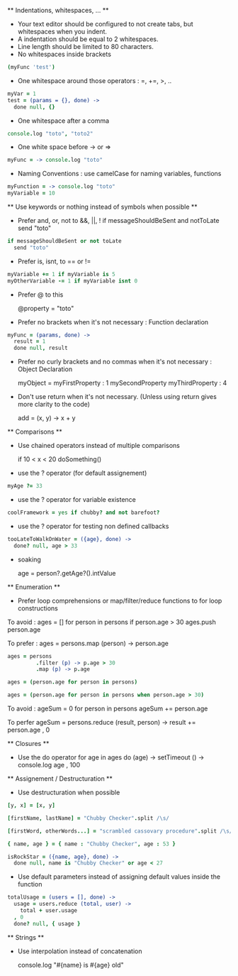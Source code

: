 ** Indentations, whitespaces, ... **

- Your text editor should be configured to not create tabs, but whitespaces when you indent. 
- A indentation should be equal to 2 whitespaces. 
- Line length should be limited to 80 characters.
- No whitespaces inside brackets
```coffeescript
(myFunc 'test')
```
- One whitespace around those operators : =, +=, >, ..
```coffeescript
myVar = 1
test = (params = {}, done) -> 
  done null, {}
```
- One whitespace after a comma
```coffeescript
console.log "toto", "toto2"
```
- One white space before -> or => 
```coffeescript
myFunc = -> console.log "toto"
```
- Naming Conventions : use camelCase for naming variables, functions
```coffeescript
myFunction = -> console.log "toto"
myVariable = 10
```

** Use keywords or nothing instead of symbols when possible **

- Prefer and, or, not to &&, ||, !
    if messageShouldBeSent and notToLate
      send "toto"
```coffeescript
if messageShouldBeSent or not toLate
  send "toto"
```
- Prefer is, isnt, to == or !=
```coffeescript
myVariable += 1 if myVariable is 5 
myOtherVariable -= 1 if myVariable isnt 0
```
- Prefer @ to this
  
    @property = "toto"

- Prefer no brackets when it's not necessary : Function declaration 
```coffeescript
myFunc = (params, done) -> 
  result = 1
  done null, result
```
- Prefer no curly brackets and no commas when it's not necessary : Object Declaration 
    
    myObject = 
      myFirstProperty : 1
      mySecondProperty
      myThirdProperty : 4

- Don't use return when it's not necessary. (Unless using return gives more clarity to the code) 
    
    add = (x, y) -> 
      x + y


** Comparisons **
  
- Use chained operators instead of multiple comparisons
    
    if 10 < x < 20 
      doSomething()
      
- use the ? operator (for default assignement)
```coffeescript
myAge ?= 33
```
- use the ? operator for variable existence
```coffeescript
coolFramework = yes if chubby? and not barefoot?
```
- use the ? operator for testing non defined callbacks
```coffeescript
tooLateToWalkOnWater = ({age}, done) -> 
  done? null, age > 33
```
- soaking
    
    age = person?.getAge?().intValue
    

** Enumeration **

- Prefer loop comprehensions or map/filter/reduce functions to for loop constructions

To avoid : 
    ages = []
    for person in persons
      if person.age > 30
        ages.push person.age
 
To prefer : 
    ages = persons.map (person) -> person.age
```coffeescript
ages = persons
         .filter (p) -> p.age > 30
         .map (p) -> p.age

ages = (person.age for person in persons)

ages = (person.age for person in persons when person.age > 30)
```
To avoid : 
    ageSum = 0
    for person in persons
      ageSum += person.age

To perfer
    ageSum = persons.reduce (result, person) -> 
      result += person.age
    , 0


** Closures **

- Use the do operator
    for age in ages
      do (age) -> 
        setTimeout () -> 
          console.log age
        , 100


** Assignement / Destructuration **

- Use destructuration when possible
```coffeescript
[y, x] = [x, y]

[firstName, lastName] = "Chubby Checker".split /\s/

[firstWord, otherWords...] = "scrambled cassovary procedure".split /\s/ 

{ name, age } = { name : "Chubby Checker", age : 53 }

isRockStar = ({name, age}, done) -> 
  done null, name is "Chubby Checker" or age < 27
```
- Use default parameters instead of assigning default values inside the function
```coffeescript
totalUsage = (users = [], done) -> 
  usage = users.reduce (total, user) -> 
    total + user.usage
  , 0
  done? null, { usage }
```

** Strings **

- Use interpolation instead of concatenation
    
    console.log "#{name} is #{age} old"


